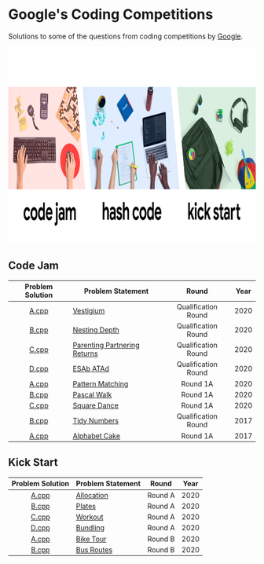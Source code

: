 # Google's Coding Competitions

Solutions to some of the questions from coding competitions by [Google](https://codingcompetitions.withgoogle.com/ "Google's Coding Competitions").

<p align="center"><img src="../assets/google.png" height=400px></p>

## Code Jam

| Problem Solution										| Problem Statement 						| Round 				| Year	|
|:-----------------------------------------------------:|-------------------------------------------|:---------------------:|:-----:|
| [A.cpp](Code%20Jam/2020/Qualification%20Round/A.cpp)	| [Vestigium]								| Qualification Round	| 2020	|
| [B.cpp](Code%20Jam/2020/Qualification%20Round/B.cpp)	| [Nesting Depth]							| Qualification Round	| 2020	|
| [C.cpp](Code%20Jam/2020/Qualification%20Round/C.cpp)	| [Parenting Partnering Returns]			| Qualification Round	| 2020	|
| [D.cpp](Code%20Jam/2020/Qualification%20Round/D.cpp)	| [ESAb ATAd]								| Qualification Round	| 2020	|
| [A.cpp](Code%20Jam/2020/Round%201A/A.cpp)				| [Pattern Matching]						| Round 1A				| 2020	|
| [B.cpp](Code%20Jam/2020/Round%201A/B.cpp)				| [Pascal Walk]								| Round 1A				| 2020	|
| [C.cpp](Code%20Jam/2020/Round%201A/C.cpp)				| [Square Dance]							| Round 1A				| 2020	|
| [B.cpp](Code%20Jam/2017/Qualification%20Round/B.cpp)	| [Tidy Numbers]							| Qualification Round	| 2017	|
| [A.cpp](Code%20Jam/2017/Round%201A/A.cpp)				| [Alphabet Cake]							| Round 1A				| 2017	|

## Kick Start

| Problem Solution								| Problem Statement 		| Round 	| Year	|
|:---------------------------------------------:|---------------------------|:---------:|:-----:|
| [A.cpp](Kick%20Start/2020/Round%20A/A.cpp)	| [Allocation]				| Round A	| 2020	|
| [B.cpp](Kick%20Start/2020/Round%20A/B.cpp)	| [Plates]					| Round A	| 2020	|
| [C.cpp](Kick%20Start/2020/Round%20A/C.cpp)	| [Workout]					| Round A	| 2020	|
| [D.cpp](Kick%20Start/2020/Round%20A/D.cpp)	| [Bundling]				| Round A	| 2020	|
| [A.cpp](Kick%20Start/2020/Round%20B/A.cpp)	| [Bike Tour]				| Round B	| 2020	|
| [B.cpp](Kick%20Start/2020/Round%20B/B.cpp)	| [Bus Routes]				| Round B	| 2020	|

[//]: # (Code Jam)

[Vestigium]: https://codingcompetitions.withgoogle.com/codejam/round/000000000019fd27/000000000020993c
[Nesting Depth]: https://codingcompetitions.withgoogle.com/codejam/round/000000000019fd27/0000000000209a9f
[Parenting Partnering Returns]: https://codingcompetitions.withgoogle.com/codejam/round/000000000019fd27/000000000020bdf9
[ESAb ATAd]: https://codingcompetitions.withgoogle.com/codejam/round/000000000019fd27/0000000000209a9e
[Pattern Matching]: https://codingcompetitions.withgoogle.com/codejam/round/000000000019fd74/00000000002b3034
[Pascal Walk]: https://codingcompetitions.withgoogle.com/codejam/round/000000000019fd74/00000000002b1353
[Square Dance]: https://codingcompetitions.withgoogle.com/codejam/round/000000000019fd74/00000000002b1355

[Tidy Numbers]: https://code.google.com/codejam/contest/3264486/dashboard#s=p1
[Alphabet Cake]: https://code.google.com/codejam/contest/5304486/dashboard#s=p0

[//]: # (Hash Code)

[//]: # (Kick Start)

[Allocation]: https://codingcompetitions.withgoogle.com/kickstart/round/000000000019ffc7/00000000001d3f56
[Plates]: https://codingcompetitions.withgoogle.com/kickstart/round/000000000019ffc7/00000000001d40bb
[Workout]: https://codingcompetitions.withgoogle.com/kickstart/round/000000000019ffc7/00000000001d3f5b
[Bundling]: https://codingcompetitions.withgoogle.com/kickstart/round/000000000019ffc7/00000000001d3ff3

[Bike Tour]: https://codingcompetitions.withgoogle.com/kickstart/round/000000000019ffc8/00000000002d82e6
[Bus Routes]: https://codingcompetitions.withgoogle.com/kickstart/round/000000000019ffc8/00000000002d83bf

[//]: # (EOF)